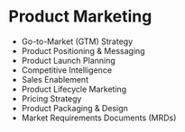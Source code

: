 # Product Marketing

- Go-to-Market (GTM) Strategy
- Product Positioning & Messaging
- Product Launch Planning
- Competitive Intelligence
- Sales Enablement
- Product Lifecycle Marketing
- Pricing Strategy
- Product Packaging & Design
- Market Requirements Documents (MRDs)